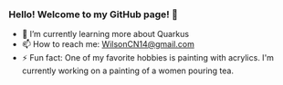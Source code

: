 ### Hello! Welcome to my GitHub page! 👋

- 🌱 I’m currently learning more about Quarkus
- 📫 How to reach me: WilsonCN14@gmail.com
- ⚡ Fun fact: One of my favorite hobbies is painting with acrylics. I'm currently working on a painting of a women pouring tea.

<!--
**WilsonCN14/WilsonCN14** is a ✨ _special_ ✨ repository because its `README.md` (this file) appears on your GitHub profile.

Here are some ideas to get you started:

- 🔭 I’m currently working on ...
- 🌱 I’m currently learning ...
- 👯 I’m looking to collaborate on ...
- 🤔 I’m looking for help with ...
- 💬 Ask me about ...
- 📫 How to reach me: ...
- 😄 Pronouns: ...
- ⚡ Fun fact: ...
-->
